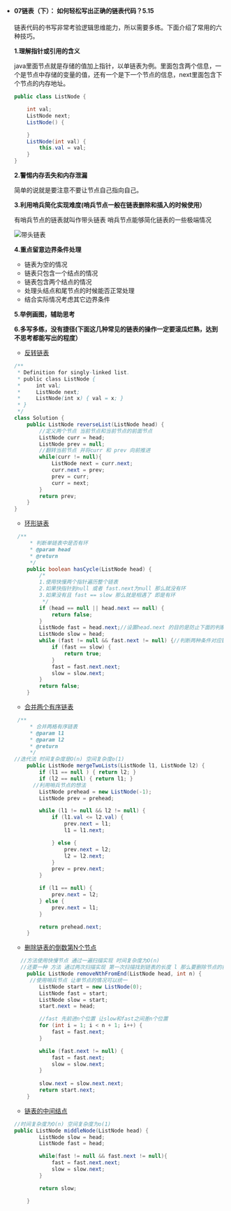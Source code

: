 - #### 07链表（下）： 如何轻松写出正确的链表代码？5.15

  链表代码的书写非常考验逻辑思维能力，所以需要多练。下面介绍了常用的六种技巧。

  **1.理解指针或引用的含义**

  java里面节点就是存储的值加上指针，以单链表为例。里面包含两个信息，一个是节点中存储的变量的值，还有一个是下一个节点的信息，next里面包含下个节点的内存地址。

  ```java
  public class ListNode {
  
      int val;
      ListNode next;
      ListNode() {
  
      }
      ListNode(int val) {
          this.val = val;
      }
  }
  
  ```

  **2.警惕内存丢失和内存泄漏**

  简单的说就是要注意不要让节点自己指向自己。

  **3.利用哨兵简化实现难度(哨兵节点一般在链表删除和插入的时候使用）**

  有哨兵节点的链表就叫作带头链表 哨兵节点能够简化链表的一些极端情况

  ![带头链表](https://static001.geekbang.org/resource/image/7d/c7/7d22d9428bdbba96bfe388fe1e3368c7.jpg)

  **4.重点留意边界条件处理**

  - 链表为空的情况
  - 链表只包含一个结点的情况
  - 链表包含两个结点的情况
  - 处理头结点和尾节点的时候能否正常处理
  - 结合实际情况考虑其它边界条件

  **5.举例画图，辅助思考**

  **6.多写多练，没有捷径(下面这几种常见的链表的操作一定要滚瓜烂熟，达到不思考都能写出的程度）**

  - [反转链表](https://leetcode-cn.com/problems/reverse-linked-list/)

  ```java
  /**
   * Definition for singly-linked list.
   * public class ListNode {
   *     int val;
   *     ListNode next;
   *     ListNode(int x) { val = x; }
   * }
   */
  class Solution {
      public ListNode reverseList(ListNode head) {
          //定义两个节点 当前节点和当前节点的前面节点
          ListNode curr = head;
          ListNode prev = null;
          //翻转当前节点 并将curr 和 prev 向前推进
          while(curr != null){
              ListNode next = curr.next;
              curr.next = prev;
              prev = curr;
              curr = next;
          }
          return prev;
      }
  }
  ```

  - [环形链表](https://leetcode-cn.com/problems/linked-list-cycle/)

  ```java
   /**
       * 判断单链表中是否有环
       * @param head
       * @return
       */
      public boolean hasCycle(ListNode head) {
          /*
          1.使用快慢两个指针遍历整个链表
          2.如果快指针到null 或者 fast.next为null 那么就没有环
          3.如果没有且 fast == slow 那么就是相遇了 即是有环
           */
          if (head == null || head.next == null) {
              return false;
          }
          ListNode fast = head.next;//设置head.next 的目的是防止下面的判断 fast == slow 直接成功
          ListNode slow = head;
          while (fast != null && fast.next != null) {//判断两种条件对应链表节点的奇数个数和偶数个数
              if (fast == slow) {
                  return true;
              }
              fast = fast.next.next;
              slow = slow.next;
          }
          return false;
      }
  ```

  - [合并两个有序链表](https://leetcode-cn.com/problems/merge-two-sorted-lists/)

  ```java
   /**
       * 合并两格有序链表
       * @param l1
       * @param l2
       * @return
       */
  //迭代法 时间复杂度是O(n) 空间复杂度o(1)
      public ListNode mergeTwoLists(ListNode l1, ListNode l2) {
          if (l1 == null ) { return l2; }
          if (l2 == null) { return l1; }
  		//利用哨兵节点的想法
          ListNode prehead = new ListNode(-1);
          ListNode prev = prehead;
  
          while (l1 != null && l2 != null) {
              if (l1.val <= l2.val) {
                  prev.next = l1;
                  l1 = l1.next;
  
              } else {
                  prev.next = l2;
                  l2 = l2.next;
              }
              prev = prev.next;
          }
  
          if (l1 == null) {
              prev.next = l2;
          } else {
              prev.next = l1;
          }
  
          return prehead.next;
      }
  ```

  - [删除链表的倒数第N个节点](https://leetcode-cn.com/problems/remove-nth-node-from-end-of-list/)

  ```java
  	//方法使用快慢节点 通过一遍扫描实现 时间复杂度为O(n)
  	//还要一种 方法 通过两次扫描实现 第一次扫描找到链表的长度 l 那么要删除节点的前一个节点的位置就是l-n
      public ListNode removeNthFromEnd(ListNode head, int n) {
  	   //使用哨兵节点 让单节点的情况可以统一
          ListNode start = new ListNode(0);
          ListNode fast = start;
          ListNode slow = start;
          start.next = head;
  
          //fast 先前进n个位置 让slow和fast之间差n个位置
          for (int i = 1; i < n + 1; i++) {
              fast = fast.next;
          }
  
          while (fast.next != null) {
              fast = fast.next;
              slow = slow.next;
          }
          
          slow.next = slow.next.next;
          return start.next;
      }
  ```

  - [链表的中间结点](https://leetcode-cn.com/problems/middle-of-the-linked-list/)

  ```java
  //时间复杂度为O(n) 空间复杂度为o(1)
  public ListNode middleNode(ListNode head) {
          ListNode slow = head;
          ListNode fast = head;
  
          while(fast != null && fast.next != null){
              fast = fast.next.next;
              slow = slow.next;
          }
  
          return slow;
  
      }
  ```

  

